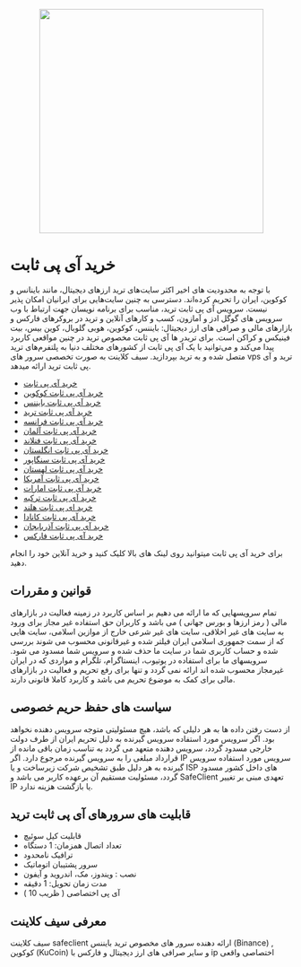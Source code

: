<p align="center"><a href="https://safeclient.net" target="_blank"><img src="https://safeclient.net/img/logo/safeclient.png" width="400"></a></p>

<p align="center">

</p>

# خرید آی پی ثابت

با توجه به محدودیت های اخیر اکثر سایت‌های ترید ارزهای دیجیتال، مانند باینانس و کوکوین، ایران را تحریم کرده‌اند. دسترسی به چنین سایت‌هایی برای ایرانیان امکان پذیر نیست. سرویس آی پی ثابت ترید، مناسب برای برنامه نویسان جهت ارتباط با وب سرویس های گوگل ادز و آمازون، کسب و کارهای آنلاین و ترید در بروکرهای فارکس و بازارهای مالی و صرافی های ارز دیجیتال: بایننس، کوکوین، هوبی گلوبال، کوین بیس، بیت فینیکس و کراکن است. برای تریدر ها آی پی ثابت مخصوص ترید در چنین مواقعی کاربرد پیدا می‌کند و می‌توانید با یک آی پی ثابت از کشورهای مختلف دنیا به پلتفرم‌های ترید متصل شده و به ترید بپردازید. سیف کلاینت به صورت تخصصی سرور های vps ترید و آی پی ثابت ترید ارائه میدهد.


- [خرید آی پی ثابت](https://safeclient.net)
- [خرید آی پی ثابت کوکوین](https://safeclient.net/page/buy-static-ip-kucoin)
- [خرید آی پی ثابت بایننس](https://safeclient.net/page/buy-static-ip-binance)
- [خرید آی پی ثابت ترید](https://safeclient.net/page/buy-static-ip-trade)
- [خرید آی پی ثابت فرانسه](https://safeclient.net/page/buy-static-ip-france)
- [خرید آی پی ثابت آلمان](https://safeclient.net/page/buy-static-ip-germany)
- [خرید آی پی ثابت فنلاند](https://safeclient.net/page/buy-static-ip-finland)
- [خرید آی پی ثابت انگلستان](https://safeclient.net/page/buy-static-ip-england)
- [خرید آی پی ثابت سنگاپور](https://safeclient.net/page/buy-static-ip-singapore)
- [خرید آی پی ثابت لهستان](https://safeclient.net/page/buy-static-ip-poland)
- [خرید آی پی ثابت آمریکا](https://safeclient.net/page/buy-static-ip-united-states)
- [خرید آی پی ثابت امارات](https://safeclient.net/page/buy-static-ip-united-arab-emirates)
- [خرید آی پی ثابت ترکیه](https://safeclient.net/page/buy-static-ip-turkey)
- [خرید ای پی ثابت هلند](https://safeclient.net/page/buy-static-ip-netherlands)
- [خرید آی پی ثابت کانادا](https://safeclient.net/page/buy-static-ip-canada)
- [خرید آی پی ثابت آذربایجان](https://safeclient.net/page/buy-static-ip-azerbaijan)
- [خرید آی پی ثابت فارکس](https://safeclient.net/page/buy-static-ip-forex)

برای خرید آی پی ثابت میتوانید روی لینک های بالا کلیک کنید و خرید آنلاین خود را انجام دهید.

## قوانین و مقررات


تمام سرویسهایی که ما ارائه می دهیم بر اساس کاربرد در زمینه فعالیت در بازارهای مالی ( رمز ارزها و بورس جهانی ) می باشد و کاربران حق استفاده غیر مجاز برای ورود به سایت های غیر اخلاقی، سایت های غیر شرعی خارج از موازین اسلامی، سایت هایی که از سمت جمهوری اسلامی ایران فیلتر شده و غیرقانونی محسوب می شوند بررسی شده و حساب کاربری شما در سایت ما حذف شده و سرویس شما مسدود می شود. سرویسهای ما برای استفاده در یوتیوب، اینستاگرام، تلگرام و مواردی که در ایران غیرمجاز محسوب شده اند ارائه نمی گردد و تنها برای رفع تحریم و فعالیت در بازارهای مالی برای کمک به موضوع تحریم می باشد و کاربرد کاملا قانونی دارند.



## سیاست های حفظ حریم خصوصی


از دست رفتن داده ها به هر دلیلی که باشد، هیچ مسئولیتی متوجه سرویس دهنده نخواهد بود.
اگر سرویس مورد استفاده سرویس گیرنده به دلیل تحریم ایران از طرف دولت خارجی مسدود گردد، سرویس دهنده متعهد می گردد به تناسب زمان باقی مانده از قرارداد مبلغی را به سرویس گیرنده مرجوع دارد.
اگر IP سرویس مورد استفاده سرویس گیرنده به هر دلیل طبق تشخیص شرکت زیرساخت و یا ISP های داخل کشور مسدود گردد، مسئولیت مستقیم آن برعهده کاربر می باشد و SafeClient تعهدی مبنی بر تغییر IP یا بازگشت هزینه ندارد.


## قابلیت های سرورهای آی پی ثابت ترید

- قابلیت کیل سوئیچ
- تعداد اتصال همزمان: 1 دستگاه
- ترافیک نامحدود
- سرور پشتیبان اتوماتیک
- نصب : ویندوز، مک، اندروید و آیفون
- مدت زمان تحویل: 1 دقیقه
- آی پی اختصاصی ( ظریب 10 )


## معرفی سیف کلاینت

سیف کلاینت safeclient ارائه دهنده سرور های مخصوص ترید بایننس (Binance) , کوکوین (KuCoin) و سایر صرافی های ارز دیجیتال و فارکس با ip اختصاصی واقعی
